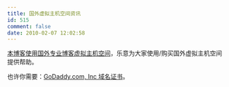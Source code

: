 ```yaml
---
title: 国外虚拟主机空间资讯
id: 515
comment: false
date: 2010-02-07 12:02:58
---
```


[本博客使用国外专业博客虚拟主机空间](javascript:void(0);)，乐意为大家使用/购买国外虚拟主机空间提供帮助。

也许你需要：[GoDaddy.com, Inc 域名证书](http://www.zhaiduo.com/ymzs.html)。